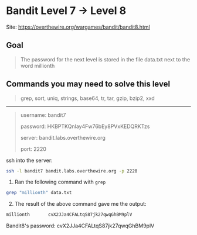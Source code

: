 # Bandit Level 7 → Level 8

Site: https://overthewire.org/wargames/bandit/bandit8.html
## Goal
> The password for the next level is stored in the file data.txt next to the word millionth

## Commands you may need to solve this level
> grep, sort, uniq, strings, base64, tr, tar, gzip, bzip2, xxd

-----------------

> username: bandit7
>
> password: HKBPTKQnIay4Fw76bEy8PVxKEDQRKTzs
>
> server: bandit.labs.overthewire.org
>
> port: 2220

ssh into the server:
```bash
ssh -l bandit7 bandit.labs.overthewire.org -p 2220
```

1. Ran the following command with `grep`
```bash
grep "millionth" data.txt 
```
2. The result of the above command gave me the output:
```bash
millionth       cvX2JJa4CFALtqS87jk27qwqGhBM9plV
```


Bandit8's password: cvX2JJa4CFALtqS87jk27qwqGhBM9plV
